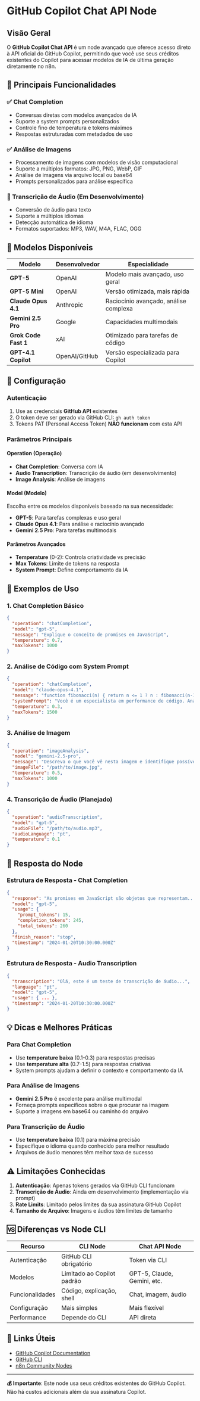 # GitHub Copilot Chat API Node

## Visão Geral

O **GitHub Copilot Chat API** é um node avançado que oferece acesso direto à API oficial do GitHub Copilot, permitindo que você use seus créditos existentes do Copilot para acessar modelos de IA de última geração diretamente no n8n.

## 🎯 Principais Funcionalidades

### ✅ Chat Completion
- Conversas diretas com modelos avançados de IA
- Suporte a system prompts personalizados
- Controle fino de temperatura e tokens máximos
- Respostas estruturadas com metadados de uso

### ✅ Análise de Imagens
- Processamento de imagens com modelos de visão computacional
- Suporte a múltiplos formatos: JPG, PNG, WebP, GIF
- Análise de imagens via arquivo local ou base64
- Prompts personalizados para análise específica

### 🔄 Transcrição de Áudio (Em Desenvolvimento)
- Conversão de áudio para texto
- Suporte a múltiplos idiomas
- Detecção automática de idioma
- Formatos suportados: MP3, WAV, M4A, FLAC, OGG

## 🤖 Modelos Disponíveis

| Modelo | Desenvolvedor | Especialidade |
|--------|-------------|---------------|
| **GPT-5** | OpenAI | Modelo mais avançado, uso geral |
| **GPT-5 Mini** | OpenAI | Versão otimizada, mais rápida |
| **Claude Opus 4.1** | Anthropic | Raciocínio avançado, análise complexa |
| **Gemini 2.5 Pro** | Google | Capacidades multimodais |
| **Grok Code Fast 1** | xAI | Otimizado para tarefas de código |
| **GPT-4.1 Copilot** | OpenAI/GitHub | Versão especializada para Copilot |

## 🔧 Configuração

### Autenticação
1. Use as credenciais **GitHub API** existentes
2. O token deve ser gerado via GitHub CLI: `gh auth token`
3. Tokens PAT (Personal Access Token) **NÃO funcionam** com esta API

### Parâmetros Principais

#### Operation (Operação)
- **Chat Completion**: Conversa com IA
- **Audio Transcription**: Transcrição de áudio (em desenvolvimento)
- **Image Analysis**: Análise de imagens

#### Model (Modelo)
Escolha entre os modelos disponíveis baseado na sua necessidade:
- **GPT-5**: Para tarefas complexas e uso geral
- **Claude Opus 4.1**: Para análise e raciocínio avançado
- **Gemini 2.5 Pro**: Para tarefas multimodais

#### Parâmetros Avançados
- **Temperature** (0-2): Controla criatividade vs precisão
- **Max Tokens**: Limite de tokens na resposta
- **System Prompt**: Define comportamento da IA

## 📖 Exemplos de Uso

### 1. Chat Completion Básico
```json
{
  "operation": "chatCompletion",
  "model": "gpt-5",
  "message": "Explique o conceito de promises em JavaScript",
  "temperature": 0.7,
  "maxTokens": 1000
}
```

### 2. Análise de Código com System Prompt
```json
{
  "operation": "chatCompletion",
  "model": "claude-opus-4.1",
  "message": "function fibonacci(n) { return n <= 1 ? n : fibonacci(n-1) + fibonacci(n-2); }",
  "systemPrompt": "Você é um especialista em performance de código. Analise o código fornecido e sugira otimizações.",
  "temperature": 0.3,
  "maxTokens": 1500
}
```

### 3. Análise de Imagem
```json
{
  "operation": "imageAnalysis",
  "model": "gemini-2.5-pro",
  "message": "Descreva o que você vê nesta imagem e identifique possíveis problemas",
  "imageFile": "/path/to/image.jpg",
  "temperature": 0.5,
  "maxTokens": 1000
}
```

### 4. Transcrição de Áudio (Planejado)
```json
{
  "operation": "audioTranscription",
  "model": "gpt-5",
  "audioFile": "/path/to/audio.mp3",
  "audioLanguage": "pt",
  "temperature": 0.1
}
```

## 🔄 Resposta do Node

### Estrutura de Resposta - Chat Completion
```json
{
  "response": "As promises em JavaScript são objetos que representam...",
  "model": "gpt-5",
  "usage": {
    "prompt_tokens": 15,
    "completion_tokens": 245,
    "total_tokens": 260
  },
  "finish_reason": "stop",
  "timestamp": "2024-01-20T10:30:00.000Z"
}
```

### Estrutura de Resposta - Audio Transcription
```json
{
  "transcription": "Olá, este é um teste de transcrição de áudio...",
  "language": "pt",
  "model": "gpt-5",
  "usage": { ... },
  "timestamp": "2024-01-20T10:30:00.000Z"
}
```

## 💡 Dicas e Melhores Práticas

### Para Chat Completion
- Use **temperature baixa** (0.1-0.3) para respostas precisas
- Use **temperature alta** (0.7-1.5) para respostas criativas
- System prompts ajudam a definir o contexto e comportamento da IA

### Para Análise de Imagens
- **Gemini 2.5 Pro** é excelente para análise multimodal
- Forneça prompts específicos sobre o que procurar na imagem
- Suporte a imagens em base64 ou caminho do arquivo

### Para Transcrição de Áudio
- Use **temperature baixa** (0.1) para máxima precisão
- Especifique o idioma quando conhecido para melhor resultado
- Arquivos de áudio menores têm melhor taxa de sucesso

## ⚠️ Limitações Conhecidas

1. **Autenticação**: Apenas tokens gerados via GitHub CLI funcionam
2. **Transcrição de Áudio**: Ainda em desenvolvimento (implementação via prompt)
3. **Rate Limits**: Limitado pelos limites da sua assinatura GitHub Copilot
4. **Tamanho de Arquivo**: Imagens e áudios têm limites de tamanho

## 🆚 Diferenças vs Node CLI

| Recurso | CLI Node | Chat API Node |
|---------|----------|---------------|
| Autenticação | GitHub CLI obrigatório | Token via CLI |
| Modelos | Limitado ao Copilot padrão | GPT-5, Claude, Gemini, etc. |
| Funcionalidades | Código, explicação, shell | Chat, imagem, áudio |
| Configuração | Mais simples | Mais flexível |
| Performance | Depende do CLI | API direta |

## 🔗 Links Úteis

- [GitHub Copilot Documentation](https://docs.github.com/en/copilot)
- [GitHub CLI](https://cli.github.com/)
- [n8n Community Nodes](https://n8n.io/integrations/)

---

**💰 Importante**: Este node usa seus créditos existentes do GitHub Copilot. Não há custos adicionais além da sua assinatura Copilot.
